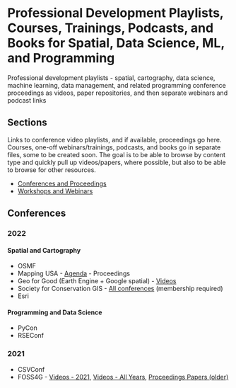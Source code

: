 # Professional Development Playlists, Courses, Trainings, Podcasts, and Books for Spatial, Data Science, ML, and Programming
Professional development playlists - spatial, cartography, data science, machine learning, data management, and related programming conference proceedings as videos, paper repositories, and then separate webinars and podcast links

## Sections
Links to conference video playlists, and if available, proceedings go here. Courses, one-off webinars/trainings, podcasts, and books go in separate files, some to be created soon. The goal is to be able to browse by content type and quickly pull up videos/papers, where possible, but also to be able to browse for other resources.

* [Conferences and Proceedings](#conferences)
* [Workshops and Webinars](workshops_and_webinars.md)


## Conferences
### 2022
#### Spatial and Cartography
* OSMF
* Mapping USA - [Agenda](https://mappingusa.org/#Program) - Proceedings
* Geo for Good (Earth Engine + Google spatial) - [Videos](https://earthoutreachonair.withgoogle.com/events/geoforgood22)
* Society for Conservation GIS - [All conferences](https://scgis.org/training/technical-sessions) (membership required)
* Esri

#### Programming and Data Science
* PyCon
* RSEConf


### 2021
* CSVConf
* FOSS4G - [Videos - 2021](https://www.youtube.com/c/FOSS4G/videos), [Videos - All Years](https://video.foss4g.org/), [Proceedings Papers (older)](https://scholarworks.umass.edu/foss4g/)
